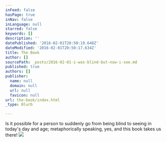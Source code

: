 ```yaml
---
inFeed: false
hasPage: true
inNav: false
inLanguage: null
starred: false
keywords: []
description: ''
datePublished: '2016-02-01T20:50:19.648Z'
dateModified: '2016-02-01T20:50:17.634Z'
title: The Book
author: []
sourcePath: _posts/2016-02-01-i-was-blind-but-now-i-see.md
published: true
authors: []
publisher:
  name: null
  domain: null
  url: null
  favicon: null
url: the-book/index.html
_type: Blurb

---
```

Is it possible for a person to suddenly go from being blind to seeing in today's day and age; metaphorically speaking, yes, and this book takes us there! ![](https://the-grid-user-content.s3-us-west-2.amazonaws.com/cd867089-c9cb-43a0-8158-26dacfe8b2c0.jpg)